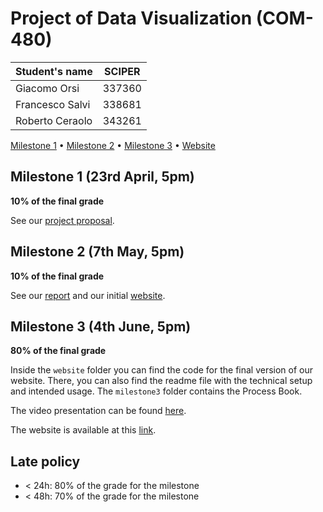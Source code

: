 # Project of Data Visualization (COM-480)

| Student's name | SCIPER |
| -------------- | ------ |
| Giacomo Orsi | 337360 |
| Francesco Salvi | 338681 |
| Roberto Ceraolo | 343261 |

[Milestone 1](#milestone-1) • [Milestone 2](#milestone-2) • [Milestone 3](#milestone-3) • [Website](https://com-480-data-visualization.github.io/project-2023-rail-runners/)

## Milestone 1 (23rd April, 5pm)

**10% of the final grade**

See our [project proposal](milestone1/README.md).

## Milestone 2 (7th May, 5pm)

**10% of the final grade**

See our [report](milestone2/rail_runners_Milestone_2.pdf) and our initial [website](https://com-480-data-visualization.github.io/project-2023-rail-runners/).

## Milestone 3 (4th June, 5pm)

**80% of the final grade**

Inside the <code>website</code> folder you can find the code for the final version of our website. There, you can also find the readme file with the technical setup and intended usage. The <code>milestone3</code> folder contains the Process Book. 

The video presentation can be found [here]().

The website is available at this [link](https://com-480-data-visualization.github.io/project-2023-rail-runners/).



## Late policy

- < 24h: 80% of the grade for the milestone
- < 48h: 70% of the grade for the milestone

